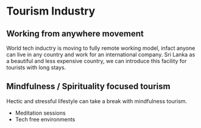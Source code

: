 # Tourism Industry

## Working from anywhere movement
World tech inductry is moving to fully remote working model, infact anyone can live in any country and work for an international company. Sri Lanka as a beautiful and less expensive country, we can introduce this facility for tourists with long stays.

## Mindfulness / Spirituality focused tourism
Hectic and stressful lifestyle can take a break with mindfulness tourism.
- Meditation sessions
- Tech free environments


